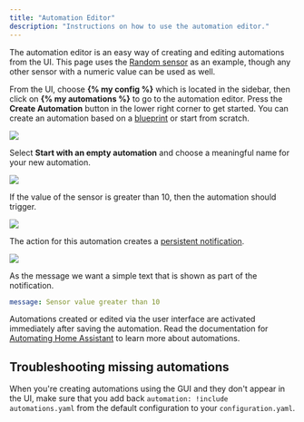 ```yaml
---
title: "Automation Editor"
description: "Instructions on how to use the automation editor."
---
```


The automation editor is an easy way of creating and editing automations from the UI. This page uses the [Random sensor](/integrations/random#sensor) as an example, though any other sensor with a numeric value can be used as well.

From the UI, choose **{% my config %}** which is located in the sidebar, then click on **{% my automations %}** to go to the automation editor. Press the **Create Automation** button in the lower right corner to get started. You can create an automation based on a [blueprint](/docs/automation/using_blueprints/) or start from scratch.

<p class='img'>
  <img src='/images/docs/automation-editor/create-automation.png' />
</p>

Select **Start with an empty automation** and choose a meaningful name for your new automation.

<p class='img'>
  <img src='/images/docs/automation-editor/new-automation.png' />
</p>

If the value of the sensor is greater than 10, then the automation should trigger.

<p class='img'>
  <img src='/images/docs/automation-editor/new-trigger.png' />
</p>

The action for this automation creates a [persistent notification](/integrations/persistent_notification/).

<p class='img'>
  <img src='/images/docs/automation-editor/new-action.png' />
</p>

As the message we want a simple text that is shown as part of the notification.

```yaml
message: Sensor value greater than 10
```

Automations created or edited via the user interface are activated immediately after saving the automation. Read the documentation for [Automating Home Assistant](/getting-started/automation/) to learn more about automations.

## Troubleshooting missing automations

When you're creating automations using the GUI and they don't appear in the UI, make sure that you add back `automation: !include automations.yaml` from the default configuration to your `configuration.yaml`.

